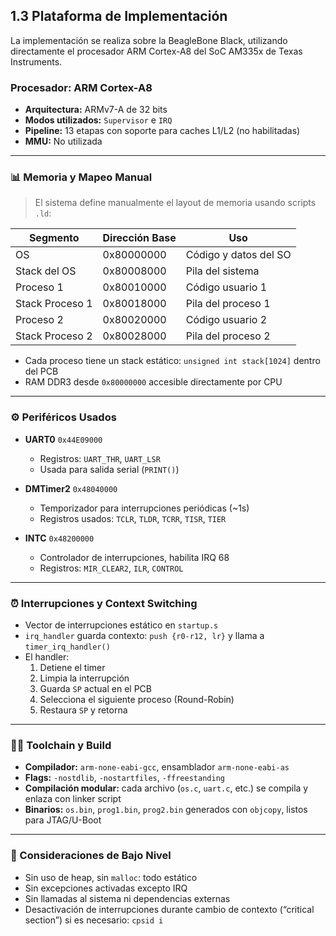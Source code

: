 ## 1.3 Plataforma de Implementación

La implementación se realiza sobre la BeagleBone Black, utilizando directamente el procesador ARM Cortex-A8 del SoC AM335x de Texas Instruments.

### Procesador: ARM Cortex-A8

- **Arquitectura:** ARMv7-A de 32 bits  
- **Modos utilizados:** `Supervisor` e `IRQ`  
- **Pipeline:** 13 etapas con soporte para caches L1/L2 (no habilitadas)  
- **MMU:** No utilizada  

---

### 📊 Memoria y Mapeo Manual

> El sistema define manualmente el layout de memoria usando scripts `.ld`:

| Segmento        | Dirección Base | Uso                   |
|-----------------|----------------|------------------------|
| OS              | 0x80000000     | Código y datos del SO  |
| Stack del OS    | 0x80008000     | Pila del sistema       |
| Proceso 1       | 0x80010000     | Código usuario 1       |
| Stack Proceso 1 | 0x80018000     | Pila del proceso 1     |
| Proceso 2       | 0x80020000     | Código usuario 2       |
| Stack Proceso 2 | 0x80028000     | Pila del proceso 2     |

- Cada proceso tiene un stack estático: `unsigned int stack[1024]` dentro del PCB  
- RAM DDR3 desde `0x80000000` accesible directamente por CPU  

---

### ⚙️ Periféricos Usados

- **UART0** `0x44E09000`  
  - Registros: `UART_THR`, `UART_LSR`  
  - Usada para salida serial (`PRINT()`)  

- **DMTimer2** `0x48040000`  
  - Temporizador para interrupciones periódicas (~1s)  
  - Registros usados: `TCLR`, `TLDR`, `TCRR`, `TISR`, `TIER`  

- **INTC** `0x48200000`  
  - Controlador de interrupciones, habilita IRQ 68  
  - Registros: `MIR_CLEAR2`, `ILR`, `CONTROL`  

---

### ⏰ Interrupciones y Context Switching

- Vector de interrupciones estático en `startup.s`  
- `irq_handler` guarda contexto: `push {r0-r12, lr}` y llama a `timer_irq_handler()`  
- El handler:
  1. Detiene el timer  
  2. Limpia la interrupción  
  3. Guarda `SP` actual en el PCB  
  4. Selecciona el siguiente proceso (Round-Robin)  
  5. Restaura `SP` y retorna  

---

### 🏃‍♂️ Toolchain y Build

- **Compilador:** `arm-none-eabi-gcc`, ensamblador `arm-none-eabi-as`  
- **Flags:** `-nostdlib`, `-nostartfiles`, `-ffreestanding`  
- **Compilación modular:** cada archivo (`os.c`, `uart.c`, etc.) se compila y enlaza con linker script  
- **Binarios:** `os.bin`, `prog1.bin`, `prog2.bin` generados con `objcopy`, listos para JTAG/U-Boot  

---

### 🔧 Consideraciones de Bajo Nivel

- Sin uso de heap, sin `malloc`: todo estático  
- Sin excepciones activadas excepto IRQ  
- Sin llamadas al sistema ni dependencias externas  
- Desactivación de interrupciones durante cambio de contexto (“critical section”) si es necesario: `cpsid i`  
